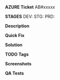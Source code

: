 **AZURE Ticket**
AB#xxxxx

**STAGES**
DEV: 
STG:
PRD: 

**Description**

**Quick Fix**

**Solution** 

**TODO Tags**

**Screenshots**

**QA Tests**


